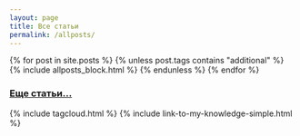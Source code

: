 ```yaml
---
layout: page
title: Все статьи
permalink: /allposts/
---
```


<div class="container mx-auto px-2 py-1">
    {% for post in site.posts %}
        {% unless post.tags contains "additional" %}
            {% include allposts_block.html %}
        {% endunless %}
    {% endfor %}
    <h3><a class="no-underline text-accent" href="{{ site.baseurl }}{% link additional.md %}">Еще статьи...</a></h3>
</div>
{% include tagcloud.html %}
{% include link-to-my-knowledge-simple.html %}
